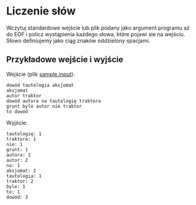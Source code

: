 # Liczenie słów
Wczytuj standardowe wejście lub plik podany jako argument programu aż do
EOF i policz wystąpienia każdego słowa, które pojawi sie na wejściu. Słowo
definiujemy jako ciąg znaków oddzielony spacjami.

## Przykładowe wejście i wyjście
Wejście (plik [sample.input](https://github.com/slimakuj/perl/blob/devel/class02/exercises/sample.input)):
````
dowód tautologia aksjomat
aksjomat
autor traktor
dowód autora na tautologię traktora
grunt byle autor nie traktor
to dowód
````

Wyjście:
````
tautologię: 1
traktora: 1
nie: 1
grunt: 1
autora: 1
autor: 2
na: 1
aksjomat: 2
tautologia: 1
traktor: 2
byle: 1
to: 1
dowód: 3
````
